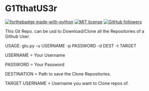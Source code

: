 # G1TthatUS3r
[![forthebadge made-with-python](http://ForTheBadge.com/images/badges/made-with-python.svg)](https://www.python.org/)
[![MIT license](https://img.shields.io/badge/License-MIT-blue.svg)](https://lbesson.mit-license.org/)
[![GitHub followers](https://img.shields.io/github/followers/Bl4cKc34sEr.svg?style=social&label=Follow&maxAge=2592000)](https://github.com/Bl4cKc34sEr?tab=followers)

This Git Repo. can be usd to Download/Clone all the Repositories of a Github User.

USAGE: gtu.py -u USERNAME -p PASSWORD -d DEST -t TARGET
  
USERNAME = Your Username

PASSWORD = Your Password

DESTINATION = Path to save the Clone Repositories.

TARGET USERNAME = Username you want to Clone repos of.
